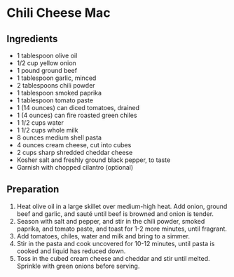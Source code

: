 # Chili Cheese Mac
 
## Ingredients
* 1 tablespoon olive oil
* 1/2 cup yellow onion
* 1 pound ground beef
* 1 tablespoon garlic, minced
* 2 tablespoons chili powder
* 1 tablespoon smoked paprika
* 1 tablespoon tomato paste
* 1 (14 ounces) can diced tomatoes, drained
* 1 (4 ounces) can fire roasted green chiles
* 1 1/2 cups water
* 1 1/2 cups whole milk
* 8 ounces medium shell pasta
* 4 ounces cream cheese, cut into cubes
* 2 cups sharp shredded cheddar cheese
* Kosher salt and freshly ground black pepper, to taste
* Garnish with chopped cilantro (optional)

## Preparation
1. Heat olive oil in a large skillet over medium-high heat. Add onion, ground beef and garlic, and sauté until beef is browned and onion is tender.
1. Season with salt and pepper, and stir in the chili powder, smoked paprika, and tomato paste, and toast for 1-2 more minutes, until fragrant.
1. Add tomatoes, chiles, water and milk and bring to a simmer. 
1. Stir in the pasta and cook uncovered for 10-12 minutes, until pasta is cooked and liquid has reduced down.
1. Toss in the cubed cream cheese and cheddar and stir until melted. Sprinkle with green onions before serving.

